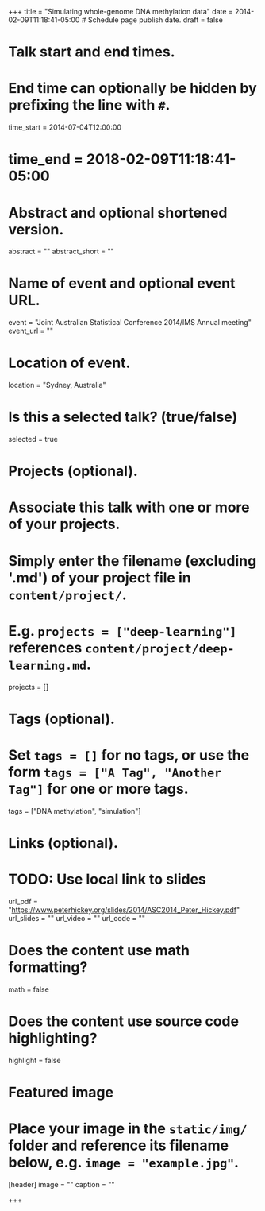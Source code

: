 +++
title = "Simulating whole-genome DNA methylation data"
date = 2014-02-09T11:18:41-05:00  # Schedule page publish date.
draft = false

# Talk start and end times.
#   End time can optionally be hidden by prefixing the line with `#`.
time_start = 2014-07-04T12:00:00
# time_end = 2018-02-09T11:18:41-05:00

# Abstract and optional shortened version.
abstract = ""
abstract_short = ""

# Name of event and optional event URL.
event = "Joint Australian Statistical Conference 2014/IMS Annual meeting"
event_url = ""

# Location of event.
location = "Sydney, Australia"

# Is this a selected talk? (true/false)
selected = true

# Projects (optional).
#   Associate this talk with one or more of your projects.
#   Simply enter the filename (excluding '.md') of your project file in `content/project/`.
#   E.g. `projects = ["deep-learning"]` references `content/project/deep-learning.md`.
projects = []

# Tags (optional).
#   Set `tags = []` for no tags, or use the form `tags = ["A Tag", "Another Tag"]` for one or more tags.
tags = ["DNA methylation", "simulation"]

# Links (optional).
# TODO: Use local link to slides
url_pdf = "https://www.peterhickey.org/slides/2014/ASC2014_Peter_Hickey.pdf"
url_slides = ""
url_video = ""
url_code = ""

# Does the content use math formatting?
math = false

# Does the content use source code highlighting?
highlight = false

# Featured image
# Place your image in the `static/img/` folder and reference its filename below, e.g. `image = "example.jpg"`.
[header]
image = ""
caption = ""

+++
